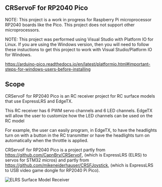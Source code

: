 ## CRServoF for RP2040 Pico

NOTE: This project is a work in progress for Raspberry Pi microprocessor RP2040 boards like the Pico. This project does not support other microprocessors.

NOTE: This project was performed using Visual Studio with Platform IO for Linux. If you are using the Windows version, then you will need to follow these instuctions to get this project to work with Visual Studio/Platform IO for Windows.

https://arduino-pico.readthedocs.io/en/latest/platformio.html#important-steps-for-windows-users-before-installing

## Scope

CRServoF for RP2040 Pico is an RC receiver project for RC surface models that use ExpressLRS and EdgeTX.

This RC receiver has 6 PWM servo channels and 6 LED channels. EdgeTX will allow the user to customize how the LED channels can be used on the RC model

For example, the user can easily program, in EdgeTX, to have the headlights turn on with a button in the RC transmitter or have the headlights turn on automatically when the throttle is applied.

CRServoF for RP2040 Pico is a project partly from https://github.com/CapnBry/CRServoF, (which is ExpressLRS (ELRS) to servos for STM32 micros) and partly from https://github.com/mikeneiderhauser/CRSFJoystick, (which is ExpressLRS to USB video game dongle for RP2040 Pi Pico).



![ELRS Surface Model Receiver](https://github.com/sk8board/CRServoF_for_RP2040_Pico/assets/96895142/b1e93c88-700e-4dc2-9b81-6335b5a790af)
